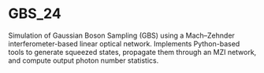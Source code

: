 # GBS_24
Simulation of Gaussian Boson Sampling (GBS) using a Mach–Zehnder interferometer-based linear optical network. Implements Python-based tools to generate squeezed states, propagate them through an MZI network, and compute output photon number statistics.




